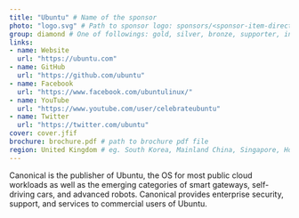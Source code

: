 ```yaml
---
title: "Ubuntu" # Name of the sponsor
photo: "logo.svg" # Path to sponsor logo: sponsors/<sponsor-item-directory>/logo.png
group: diamond # One of followings: gold, silver, bronze, supporter, infra, record, videoi18n, swag, partner
links:
- name: Website
  url: "https://ubuntu.com"
- name: GitHub
  url: "https://github.com/ubuntu"
- name: Facebook
  url: "https://www.facebook.com/ubuntulinux/"
- name: YouTube
  url: "https://www.youtube.com/user/celebrateubuntu"
- name: Twitter
  url: "https://twitter.com/ubuntu"
cover: cover.jfif
brochure: brochure.pdf # path to brochure pdf file
region: United Kingdom # eg. South Korea, Mainland China, Singapore, Hong Kong, Taiwan ...
---
```


Canonical is the publisher of Ubuntu, the OS for most public cloud workloads as well as the emerging categories of smart gateways, self-driving cars, and advanced robots. Canonical provides enterprise security, support, and services to commercial users of Ubuntu.